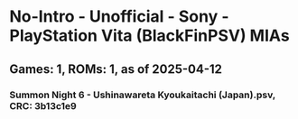 # No-Intro - Unofficial - Sony - PlayStation Vita (BlackFinPSV) MIAs
## Games: 1, ROMs: 1, as of 2025-04-12

### Summon Night 6 - Ushinawareta Kyoukaitachi (Japan).psv, CRC: 3b13c1e9
